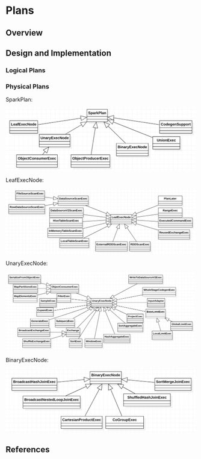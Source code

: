 # Plans

## Overview



## Design and Implementation


### Logical Plans


### Physical Plans
SparkPlan:

![SparkPlan](SparkPlan.png)

LeafExecNode:

![LeafExecNode](LeafExecNode.png)

UnaryExecNode:

![UnaryExecNode](UnaryExecNode.png)

BinaryExecNode:

![BinaryExecNode](BinaryExecNode.png)

## References


